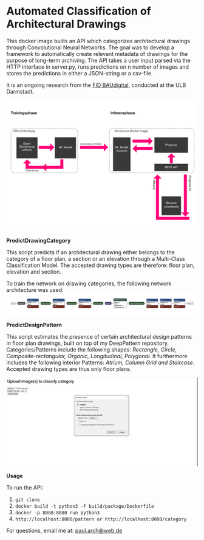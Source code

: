 # Automated Classification of Architectural Drawings 

This docker image builts an API which categorizes architectural drawings through
Convolutional Neural Networks.
The goal was to develop a framework to automatically create relevant metadata of drawings
for the purpose of long-term archiving.
The API takes a user input parsed via the HTTP interface in server.py, runs predictions on n number of images
and stores the predictions in either a JSON-string or a csv-file. 

It is an ongoing research from the [FID BAUdigital](https://kickoff.fid-bau.de/en/), conducted at the ULB Darmstadt.

![](content/FlowChartPrototype.png)

**PredictDrawingCategory**

This script predicts if an architectural drawing either belongs to the category of a floor plan, a section or an elevation
through a Multi-Class Classification Model. The accepted drawing types are therefore: floor plan, elevation and section.

To train the network on drawing categories, the following network architecture was used:
![](content/model_architecture.png)


**PredictDesignPattern**

This script estimates the presence of certain architectural design patterns in floor plan drawings, built on top of
my DeepPattern repository. Categories/Patterns include the following shapes: _Rectangle, Circle, Composite-rectangular,
Organic, Longitudinal, Polygonal_.
It furthermore includes the following interior Patterns: _Atrium, Column Grid and Staircase_.
Accepted drawing types are thus only floor plans.

![](content/CategoryPrediction.JPG)

**Usage**

To run the API:

1. `git clone`
2. `docker build -t python3 -f build/package/Dockerfile`
3. `docker -p 8080:8080 run python3`
4. `http://localhost:8080/pattern or http://localhost:8080/category`


For questions, email me at: paul.arch@web.de